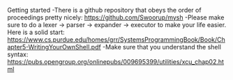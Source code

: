 Getting started
-There is a github repository that obeys the order of proceedings pretty nicely: https://github.com/Swoorup/mysh
-Please make sure to do a lexer -> parser -> expander -> executor to make your life easier. Here is a solid start: https://www.cs.purdue.edu/homes/grr/SystemsProgrammingBook/Book/Chapter5-WritingYourOwnShell.pdf
-Make sure that you understand the shell syntax: https://pubs.opengroup.org/onlinepubs/009695399/utilities/xcu_chap02.html
